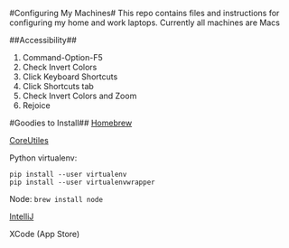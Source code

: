 #Configuring My Machines#
This repo contains files and instructions for configuring my home and work laptops. Currently all machines are Macs
 
##Accessibility##
1. Command-Option-F5
1. Check Invert Colors
1. Click Keyboard Shortcuts
1. Click Shortcuts tab
1. Check Invert Colors and Zoom
1. Rejoice

#Goodies to Install##
[Homebrew](http://brew.sh/)

[CoreUtiles](http://apple.stackexchange.com/questions/69223/how-to-replace-mac-os-x-utilities-with-gnu-core-utilitie)

Python virtualenv: 
```
pip install --user virtualenv
pip install --user virtualenvwrapper
```

Node: `brew install node`

[IntelliJ](https://www.google.com/url?sa=t&rct=j&q=&esrc=s&source=web&cd=2&cad=rja&uact=8&ved=0ahUKEwjDuofw8MbNAhUO7GMKHSQuAXIQjBAILzAB&url=https%3A%2F%2Fwww.jetbrains.com%2Fidea%2Fdownload%2F&usg=AFQjCNFTvvWm6f-CgwkzJvE5OINbz0s-Mg&sig2=Rsq95BOeC8hZ-XM4DikTYQ&bvm=bv.125596728,d.cGc)

XCode (App Store)
 
 
